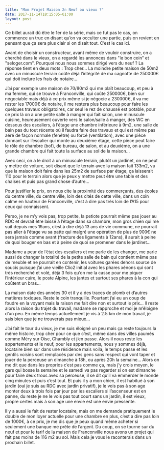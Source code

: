 ```yaml
---
title: "Mon Projet Maison 2n Neuf ou vieux ?"
date: 2017-11-14T18:15:05+01:00
layout: post
---
```


Ce billet aurait dû être le 1er de la série, mais ce fut pas le cas, on commence un truc en disant qu’on va occulter une partie, puis on revient en pensant que ça sera plus clair si on disait tout. C’est le cas ici.

Avant de choisir un constructeur, avant même de vouloir construire, on a cherché dans le vieux, on a regardé les annonces dans "le bon coin" et "seloger.com". Pourquoi nous nous sommes dirigé vers du neuf ? La réponse tient en deux mots : Trop cher... La moindre petite maison de 50m2 avec un minuscule terrain coûte déjà l’intégrité de ma cagnotte de 250000€ qui doit inclure les frais de notaire...

J’ai par exemple une maison de 70/80m2 qui me plaît beaucoup, et peu à ma femme, qui se trouve à Franconville, qui coûte 250000€, bien sur négociable mais déjà à ce prix même si je négocie a 230000€, il va me rester les 17000€ de notaire, il me restera plus beaucoup pour faire les quelques travaux obligatoires, car seul le rez de chaussé est potable, pour ce prix là on a une petite salle à manger qui fait salon, une minuscule cuisine, heureusement ouverte vers le salon/salle à manger, des WC en dessous des escaliers, à l’étage une chambre inférieure à 9m2, une salle de bain pas du tout récente où il faudra faire des travaux et qui est même pas aéré de façon normale (fenêtre) ou forcé (ventilation), avec une pièce donnant sur l’escalier qui monte au deuxième étage, cette pièce peut faire le rôle de chambre (bof), de bureau, de salon, et au deuxième, on a une grande chambre qui fait toute la surface au sol de la maison...

Avec ceci, on a le droit à un minuscule terrain, plutôt un jardinet, on ne peut y mettre de voiture, soit disant que le terrain avec la maison fait 133m2, vu que la maison doit faire dans les 25m2 de surface par étage, ça laisserait 110 pour le terrain alors que je peux y mettre peut être une table et des chaises et puis pas grand chose d’autre...

Pour justifier le prix, on nous cite la proximité des commerçants, des écoles du centre ville, du centre ville, loin des cités de cette ville, dans un coin calme en hauteur de Franconville, c’est à dire pas très loin de l’A15 pour ceux qui connaissent.

Perso, je ne m’y vois pas, trop petite, la petiote pourrait même pas jouer au RDC et devrait être laissé à l’étage dans sa chambre, mon gros chien qui me suit depuis mes 19ans, c’est à dire déjà 13 ans de vie commune, ne pourrait pas aller à l’étage vu sa patte qui malgré une opération de plus de 900€ ne sera jamais comme avant (fracture des ligaments à 12ans), il aurait à peine de quoi bouger en bas et à peine de quoi se promener dans le jardinet...

Madame a peur de l’état des escaliers et me parle de les changer, me parle aussi de changer la totalité de la petite salle de bain qui contient même pas de meuble et ne pourrait en contenir, les voitures garées dehors source de soucis puisque j’ai une vieille Clio2 initial avec les phares xénons qui sont très recherché et volé, déjà 3 fois qu’on me la casse pour me piquer l’intérieur cuire, le poste Alpine, les jantes et surtout ses phares à la con qui coûtent un bras...

La maison date des années 30 et il y a des traces de plomb et d’autres matières toxiques. Reste le coin tranquille. Pourtant j’ai eu un coup de foudre en la voyant mais la raison me fait dire non et surtout le prix... Il reste alors la raison du trajet du travail, madame se rapproche et moi je m’éloigne d’un peu. En même temps actuellement je vis à 2.5 km de mon travail, je sais bien que je ne trouverais pas mieux...

J’ai fait le tour du vieux, je me suis éloigné un peu mais ça reste toujours la même histoire, trop cher pour ce que c’est, même dans des villes paumés comme Méry sur Oise, Chambly et j’en passe. Alors il nous reste les appartements et le neuf, pour les appartements, nous y sommes déjà, locataire bien sur dans une résidence mais voila, le temps passe et les gentils voisins sont remplacés par des gens sans respect qui vont taper et jouer de la perceuse un dimanche à 18h, ou après 20h la semaine... Alors on me dit que dans les proprios c’est pas comme ça, mais j’y crois moyen, le gars qui bosse la semaine et le samedi va pas regarder si on est dimanche pour faire deux trous avec sa perceuse, il se dit qu’il va emmerder le monde cinq minutes et puis c’est tout. Et puis il y a mon chien, il est habitué à son jardin (oui je suis au RDC avec jardin privatif), je le vois pas à son age monter deux à trois fois par jour par les escaliers si l’ascenseur est en panne, du reste je ne le vois pas tout court sans un jardin, il est vieux, propre certes mais à son age une envie est une envie pressente.

Il y a aussi le fait de rester locataire, mais on me demande pratiquement le double de mon loyer actuelle pour une chambre en plus, c’est a dire pas loin de 1000€, à ce prix, je me dis que je peux quand même acheter si seulement une banque me prête de l’argent. Du coup, on se tourne sur du neuf et pour le tarif de la maison de Franconville nous avons un projet qui fait pas moins de 116 m2 au sol. Mais cela je vous le raconterais dans un prochain billet.
